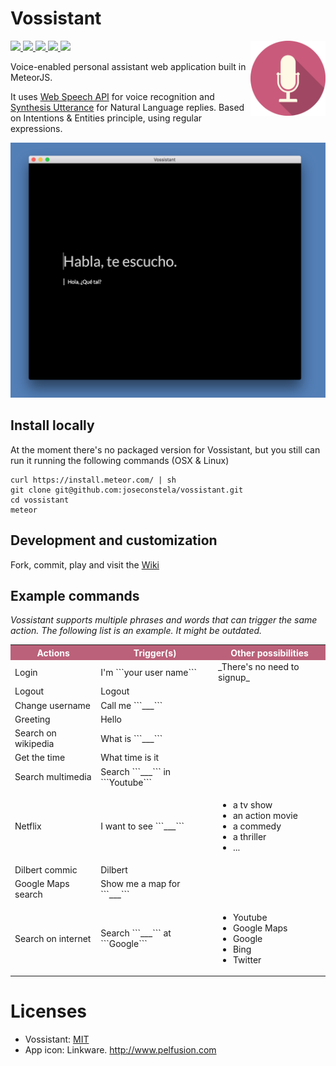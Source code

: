 # Vossistant
<img src="https://raw.githubusercontent.com/joseconstela/vossistant/master/private/appIcon.png" width="120" align="right" />
<a href="https://github.com/joseconstela/vossistant/blob/master/LICENSE">
  <img src="https://img.shields.io/badge/LICENSE-MIT-brightgreen.svg">
</a>
<a href="https://travis-ci.org/joseconstela/vossistant">
  <img src="https://img.shields.io/travis/joseconstela/vossistant.svg">
</a>
<a href="https://gitter.im/joseconstela/vossistant">
  <img src="https://img.shields.io/badge/JOIN%20THE%20CHAT-gitter-yellow.svg">
</a>
<a href="https://travis-ci.org/joseconstela/vossistant">
  <img src="https://img.shields.io/badge/DEVELOPER%3F-wiki-orange.svg">
</a>
<a href="https://waffle.io/joseconstela/vossistant">
  <img src="https://img.shields.io/badge/ROADMAP-waffle-blue.svg">
</a>

Voice-enabled personal assistant web application built in MeteorJS.

It uses [Web Speech API](https://developer.mozilla.org/en-US/docs/Web/API/Web_Speech_API) for voice recognition and [Synthesis Utterance](https://developer.mozilla.org/en-US/docs/Web/API/SpeechSynthesisUtterance) for Natural Language replies. Based on Intentions & Entities principle, using regular expressions.

<img src="https://raw.githubusercontent.com/joseconstela/vossistant/master/private/SCREENSHOT.png" />

## Install locally

At the moment there's no packaged version for Vossistant, but you still can run it running the following commands (OSX & Linux)

```
curl https://install.meteor.com/ | sh
git clone git@github.com:joseconstela/vossistant.git
cd vossistant
meteor
```

## Development and customization

Fork, commit, play and visit the [Wiki](https://github.com/joseconstela/vossistant/wiki)



## Example commands

*Vossistant supports multiple phrases and words that can trigger the same action. The following list is an example. It might be outdated.*

<table style="width:100% !important;">
    <tr style="color: white; background: #BB617A none repeat scroll 0% 0%;">
        <th>Actions</th>
        <th>Trigger(s)</th>
        <th>Other possibilities</th>
    </tr>
    <tr>
        <td>Login</td>
        <td>I'm ```your user name```</td>
        <td>_There's no need to signup_</td>
    </tr>
    <tr>
        <td>Logout</td>
        <td>Logout</td>
        <td></td>
    </tr>
    <tr>
        <td>Change username</td>
        <td>Call me ```___```</td>
        <td></td>
    </tr>
    <tr>
        <td>Greeting</td>
        <td>Hello</td>
        <td></td>
    </tr>
    <tr>
        <td>Search on wikipedia</td>
        <td>What is ```___```</td>
        <td></td>
    </tr>
    <tr>
        <td>Get the time</td>
        <td>What time is it</td>
        <td></td>
    </tr>
    <tr>
        <td>Search multimedia</td>
        <td>Search ```___``` in ```Youtube```</td>
        <td></td>
    </tr>
    <tr>
        <td>Netflix</td>
        <td>I want to see ```___```</td>
        <td>
          <ul>
            <li>a tv show</li>
            <li>an action movie</li>
            <li>a commedy</li>
            <li>a thriller</li>
            <li>...</li>
          </ul>
        </td>
    </tr>
    <tr>
        <td>Dilbert commic</td>
        <td>Dilbert</td>
        <td></td>
    </tr>
    <tr>
        <td>Google Maps search</td>
        <td>Show me a map for ```___```</td>
        <td></td>
    </tr>
    <tr>
        <td>Search on internet</td>
        <td>Search ```___``` at ```Google```</td>
        <td>
          <ul>
            <li>Youtube</li>
            <li>Google Maps</li>
            <li>Google</li>
            <li>Bing</li>
            <li>Twitter</li>
          </ul>
        </td>
    </tr>
</table>

# Licenses
* Vossistant: [MIT](https://github.com/joseconstela/vossistant/blob/master/LICENSE)
* App icon: Linkware. http://www.pelfusion.com
